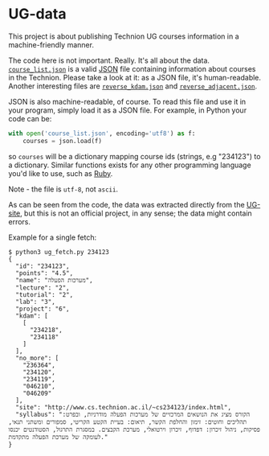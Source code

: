 # UG-data
This project is about publishing Technion UG courses information in a machine-friendly manner. 

The code here is not important. Really. It's all about the data.
[`course_list.json`](output/course_list.json) is a valid [JSON](https://en.wikipedia.org/wiki/JSON#Example) file containing information about courses in the Technion. Please take a look at it: as a JSON file, it's human-readable. Another interesting files are [`reverse_kdam.json`](output/reverse_kdam.json) and [`reverse_adjacent.json`](output/reverse_adjacent.json).

JSON is also machine-readable, of course. To read this file and use it in your program, simply load it as a JSON file. For example, in Python your code can be:

```python
with open('course_list.json', encoding='utf8') as f:
    courses = json.load(f)
```        
so `courses` will be a dictionary mapping course ids (strings, e.g "234123") to a dictionary.
Similar functions exists for any other programming language you'd like to use,
such as [Ruby](https://hackhands.com/ruby-read-json-file-hash/).

Note - the file is `utf-8`, not `ascii`.

As can be seen from the code, the data was extracted directly from the [UG-site](https://ug3.technion.ac.il/rishum/search), but this is not an official project, in any sense; the data might contain errors.

Example for a single fetch:

```
$ python3 ug_fetch.py 234123
{
  "id": "234123",
  "points": "4.5",
  "name": "מערכות הפעלה",
  "lecture": "2",
  "tutorial": "2",
  "lab": "3",
  "project": "6",
  "kdam": [
    [
      "234218",
      "234118"
    ]
  ],
  "no_more": [
    "236364",
    "234120",
    "234119",
    "046210",
    "046209"
  ],
  "site": "http://www.cs.technion.ac.il/~cs234123/index.html",
  "syllabus": "הקורס מציג את הנושאים המרכזיים של מערכות הפעלה מודרניות, ובפרט: תהליכים וחוטים: זימון והחלפת הקשר, תיאום: בעיית הקטע הקריטי, סמפורים ומשתני תנאי, פסיקות, ניהול זיכרון: דפדוף, זיכרון וירטואלי, מערכת הקבצים. במסגרת התרגול, הסטודנטים יכנסו לעומקה של מערכת הפעלה מתקדמת."
}
```
